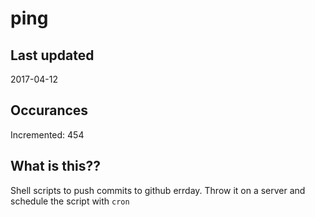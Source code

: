 # ping

## Last updated
2017-04-12

## Occurances
Incremented: 454

## What is this??
Shell scripts to push commits to github errday. Throw it on a server and schedule the script with `cron`


